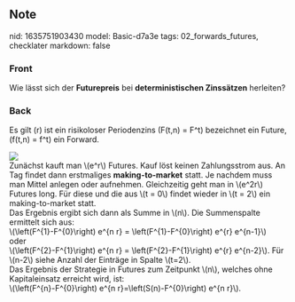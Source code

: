 ## Note
nid: 1635751903430
model: Basic-d7a3e
tags: 02_forwards_futures, checklater
markdown: false

### Front
Wie lässt sich der <b>Futurepreis</b> bei <b>deterministischen
Zinssätzen</b> herleiten?

### Back
Es gilt \(r\) ist ein risikoloser Periodenzins \(F(t,n) = F^t\)
bezeichnet ein Future, \(f(t,n) = f^t\) ein Forward.
<div>
  <div><img src=
  "paste-ff3beed991d28b2b6b577f39c64f9d5577cb7535.jpg"></div>
</div>
<div>
  Zunächst kauft man \(e^r\) Futures. Kauf löst keinen
  Zahlungsstrom aus. An Tag findet dann erstmaliges
  <b>making-to-market</b> statt. Je nachdem muss man Mittel anlegen
  oder aufnehmen. Gleichzeitig geht man in \(e^2r\) Futures long.
  Für diese und die aus \(t = 0\) findet wieder in \(t = 2\) ein
  making-to-market statt.
</div>
<div>
  Das Ergebnis ergibt sich dann als Summe in \(n\). Die
  Summenspalte ermittelt sich aus:
</div>
<div>
  \(\left(F^{1}-F^{0}\right) e^{n r} = \left(F^{1}-F^{0}\right)
  e^{r} e^{n-1}\)
</div>
<div>
  oder
</div>
<div>
  \(\left(F^{2}-F^{1}\right) e^{n r} = \left(F^{2}-F^{1}\right)
  e^{r} e^{n-2}\). Für \(n-2\) siehe Anzahl der Einträge in Spalte
  \(t=2\).
</div>
<div>
  Das Ergebnis der Strategie in Futures zum Zeitpunkt \(n\),
  welches ohne Kapitaleinsatz erreicht wird, ist:
</div>
<div>
  \(\left(F^{n}-F^{0}\right) e^{n r}=\left(S(n)-F^{0}\right) e^{n
  r}\).
</div>
